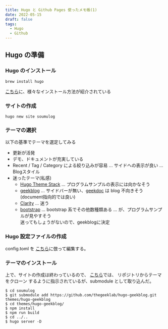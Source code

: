 ```yaml
---
title: Hugo と Github Pages 使ったメモ帳(1)
date: 2022-05-15
draft: false
tags:
  - Hugo
  - Github
---
```

## Hugo の準備

### Hugo のインストール
```
brew install hugo
```
[こちら](https://gohugo.io/getting-started/installing/)に、様々なインストール方法が紹介されている

### サイトの作成
```
hugo new site soumulog
```

### テーマの選択
以下の基準でテーマを選定してみる  
- 更新が活発  
- デモ、ドキュメントが充実している  
- Recent / Tag / Category による絞り込みが容易 ... サイドへの表示が良い ... Blogスタイル  
- 迷ったテーマ(私感)  
	+ [Hugo Theme Stack](https://github.com/CaiJimmy/hugo-theme-stack) ... プログラムサンプルの表示には向かなそう  
	+ [geekblog](https://github.com/thegeeklab/hugo-geekblog) ... サイドバーが無い、[geekdoc](https://github.com/thegeeklab/hugo-geekdoc) は blog 不向きそう(document指向的では良い)  
	+ [Clarity](https://github.com/chipzoller/hugo-clarity) ... 迷う  
	+ [bootstrap](https://github.com/razonyang/hugo-theme-bootstrap) ... bootstrap 系でその他数種類ある ... が、プログラムサンプルが見やすそう  
迷ってもしょうがないので、geekblogに決定  

### Hugo 設定ファイルの作成
config.toml を [こちら](https://hugo-geekblog.geekdocs.de/posts/usage/getting-started/#option-2-clone-the-github-repository)に倣って編集する。  



### テーマのインストール
上で、サイトの作成は終わっているので、
[こちら](https://hugo-geekblog.geekdocs.de/posts/usage/getting-started/#option-2-clone-the-github-repository)では、
リポジトリからテーマをクローン するように指示されているが、submodule として取り込んだ。  
```
$ cd soumulog
$ git submodule add https://github.com/thegeeklab/hugo-geekblog.git themes/hugo-geekblog
$ cd themes/hugo-geekblog/
$ npm install
$ npm run build
$ cd ../..
$ hugo server -D
```
